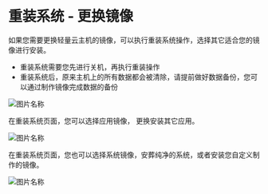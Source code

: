 # 重装系统 - 更换镜像

如果您需要更换轻量云主机的镜像，可以执行重装系统操作，选择其它适合您的镜像进行安装。


- 重装系统需要您先进行关机，再执行重装操作
- 重装系统后，原来主机上的所有数据都会被清除，请提前做好数据备份，您可以通过制作镜像完成数据的备份


![图片名称](https://img1.jcloudcs.com/image/step0906/9.png)


在重装系统页面，您可以选择应用镜像， 更换安装其它应用。

![图片名称](https://img1.jcloudcs.com/image/4bf95178-4203-49d4-89b3-206f4ef7f1e920221107111141.png)

在重装系统页面，您也可以选择系统镜像，安葬纯净的系统，或者安装您自定义制作的镜像。

![图片名称](https://img1.jcloudcs.com/image/edf523e9-1c63-4376-b42d-cdc75f93975220221107111115.png)
